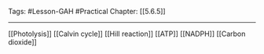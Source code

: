 Tags: #Lesson-GAH #Practical 
Chapter: [[5.6.5]]

---
[[Photolysis]]
[[Calvin cycle]]
[[Hill reaction]]
[[ATP]]
[[NADPH]]
[[Carbon dioxide]]

